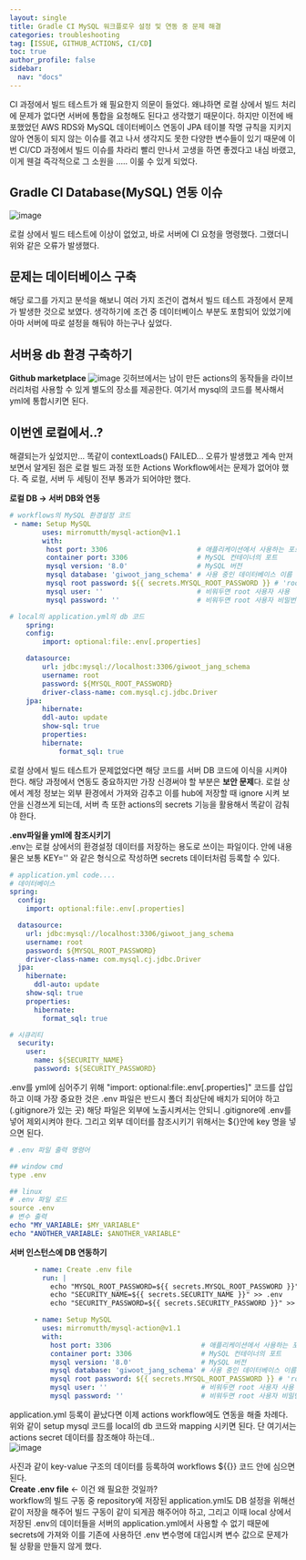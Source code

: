 ```yaml
---
layout: single
title: Gradle CI MySQL 워크플로우 설정 및 연동 중 문제 해결
categories: troubleshooting
tag: [ISSUE, GITHUB_ACTIONS, CI/CD]
toc: true
author_profile: false
sidebar:
  nav: "docs"
---
```


CI 과정에서 빌드 테스트가 왜 필요한지 의문이 들었다. 왜냐하면 로컬 상에서 빌드 처리에 문제가 없다면 서버에 통합을 요청해도 된다고 생각했기 때문이다. 하지만 이전에 배포했었던 AWS RDS와 MySQL 데이터베이스 연동이 JPA 테이블 작명 규칙을 지키지 않아 연동이 되지 않는 이슈를 겪고 나서 생각지도 못한 다양한 변수들이 있기 때문에 이번 CI/CD 과정에서 빌드 이슈를 차라리 빨리 만나서 고생을 하면 좋겠다고 내심 바랬고, 이게 웬걸 즉각적으로 그 소원을 ..... 이룰 수 있게 되었다.

## Gradle CI Database(MySQL) 연동 이슈  
![image](https://github.com/user-attachments/assets/4f2648c1-dff8-4a4a-9093-d330e1922354)

로컬 상에서 빌드 테스트에 이상이 없었고, 바로 서버에 CI 요청을 명령했다. 그랬더니 위와 같은 오류가 발생했다. 

## 문제는 데이터베이스 구축
해당 로그를 가지고 분석을 해보니 여러 가지 조건이 겹쳐서 빌드 테스트 과정에서 문제가 발생한 것으로 보였다. 생각하기에 조건 중 데이터베이스 부분도 포함되어 있었기에 아마 서버에 따로 설정을 해둬야 하는구나 싶었다.

## 서버용 db 환경 구축하기
**Github marketplace**
![image](https://github.com/user-attachments/assets/44428f49-2d6e-456c-88c2-8826dd160288)
깃허브에서는 남이 만든 actions의 동작들을 라이브러리처럼 사용할 수 있게 별도의 장소를 제공한다. 여기서 mysql의 코드를 복사해서 yml에 통합시키면 된다.

## 이번엔 로컬에서..?
해결되는가 싶었지만... 똑같이 contextLoads() FAILED... 오류가 발생했고 계속 만져보면서 알게된 점은 로컬 빌드 과정 또한 Actions Workflow에서는 문제가 없어야 했다. 즉 로컬, 서버 두 세팅이 전부 통과가 되어야만 했다.

**로컬 DB -> 서버 DB와 연동**
```yaml
# workflows의 MySQL 환경설정 코드
 - name: Setup MySQL
        uses: mirromutth/mysql-action@v1.1
        with:
         host port: 3306                      # 애플리케이션에서 사용하는 포트
         container port: 3306                 # MySQL 컨테이너의 포트
         mysql version: '8.0'                 # MySQL 버전
         mysql database: 'giwoot_jang_schema' # 사용 중인 데이터베이스 이름
         mysql root password: ${{ secrets.MYSQL_ROOT_PASSWORD }} # 'root' 사용자 비밀번호를 GitHub Secrets에 설정
         mysql user: ''                       # 비워두면 root 사용자 사용
         mysql password: ''                   # 비워두면 root 사용자 비밀번호 사용

# local의 application.yml의 db 코드
    spring:
    config:
        import: optional:file:.env[.properties]

    datasource:
        url: jdbc:mysql://localhost:3306/giwoot_jang_schema
        username: root
        password: ${MYSQL_ROOT_PASSWORD}
        driver-class-name: com.mysql.cj.jdbc.Driver
    jpa:
        hibernate:
        ddl-auto: update
        show-sql: true
        properties:
        hibernate:
            format_sql: true
```

로컬 상에서 빌드 테스트가 문제없었다면 해당 코드를 서버 DB 코드에 이식을 시켜야 한다. 해당 과정에서 연동도 중요하지만 가장 신경써야 할 부분은 **보안 문제**다. 로컬 상에서 계정 정보는 외부 환경에서 가져와 감추고 이를 hub에 저장할 때 ignore 시켜 보안을 신경쓰게 되는데, 서버 측 또한 actions의 secrets 기능을 활용해서 똑같이 감춰야 한다.

**.env파일을 yml에 참조시키기**  
.env는 로컬 상에서의 환경설정 데이터를 저장하는 용도로 쓰이는 파일이다. 안에 내용물은 보통 KEY='' 와 같은 형식으로 작성하면 secrets 데이터처럼 등록할 수 있다. 
```yml
# application.yml code....
# 데이터베이스
spring:
  config:
    import: optional:file:.env[.properties]

  datasource:
    url: jdbc:mysql://localhost:3306/giwoot_jang_schema
    username: root
    password: ${MYSQL_ROOT_PASSWORD}
    driver-class-name: com.mysql.cj.jdbc.Driver
  jpa:
    hibernate:
      ddl-auto: update
    show-sql: true
    properties:
      hibernate:
        format_sql: true

# 시큐리티
  security:
    user:
      name: ${SECURITY_NAME}
      password: ${SECURITY_PASSWORD}
```
.env를 yml에 심어주기 위해 "import: optional:file:.env[.properties]" 코드를 삽입하고 이때 가장 중요한 것은 .env 파일은 반드시 폴더 최상단에 배치가 되어야 하고(.gitignore가 있는 곳) 해당 파일은 외부에 노출시켜서는 안되니 .gitignore에 .env를 넣어 제외시켜야 한다. 그리고 외부 데이터를 참조시키기 위해서는 ${}안에 key 명을 넣으면 된다.

```yml
# .env 파일 출력 명령어

## window cmd
type .env

## linux
# .env 파일 로드
source .env
# 변수 출력
echo "MY_VARIABLE: $MY_VARIABLE"
echo "ANOTHER_VARIABLE: $ANOTHER_VARIABLE"
```

**서버 인스턴스에 DB 연동하기**  
```yml
      - name: Create .env file
        run: |
          echo "MYSQL_ROOT_PASSWORD=${{ secrets.MYSQL_ROOT_PASSWORD }}" >> .env
          echo "SECURITY_NAME=${{ secrets.SECURITY_NAME }}" >> .env
          echo "SECURITY_PASSWORD=${{ secrets.SECURITY_PASSWORD }}" >> .env

      - name: Setup MySQL
        uses: mirromutth/mysql-action@v1.1
        with:
          host port: 3306                      # 애플리케이션에서 사용하는 포트
          container port: 3306                 # MySQL 컨테이너의 포트
          mysql version: '8.0'                 # MySQL 버전
          mysql database: 'giwoot_jang_schema' # 사용 중인 데이터베이스 이름
          mysql root password: ${{ secrets.MYSQL_ROOT_PASSWORD }} # 'root' 사용자 비밀번호를 GitHub Secrets에 설정
          mysql user: ''                       # 비워두면 root 사용자 사용
          mysql password: ''                   # 비워두면 root 사용자 비밀번호 사용
```

application.yml 등록이 끝났다면 이제 actions workflow에도 연동을 해줄 차례다. 위와 같이 setup mysql 코드를 local의 db 코드와 mapping 시키면 된다.
단 여기서는 actions secret 데이터를 참조해야 하는데..  
![image](https://github.com/user-attachments/assets/9a3da204-fd1b-49a2-8ee5-bba5a906e9ea)

사진과 같이 key-value 구조의 데이터를 등록하여 workflows ${{}} 코드 안에 심으면 된다.   
**Create .env file** <- 이건 왜 필요한 것일까?  
workflow의 빌드 구동 중 repository에 저장된 application.yml도 DB 설정을 위해선 같이 저장을 해주어 빌드 구동이 같이 되게끔 해주어야 하고, 그리고 이때 
local 상에서 저장된 .env의 데이터들을 서버의 application.yml에서 사용할 수 없기 때문에 secrets에 가져와 이를 기존에 사용하던 .env 변수명에 대입시켜 변수 값으로 문제가 될 상황을 만들지 않게 했다.

